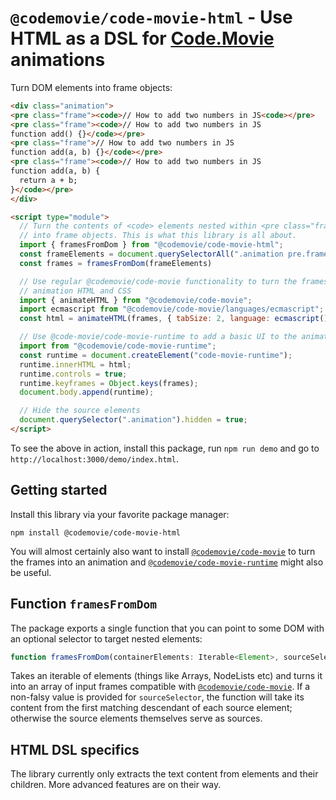 # `@codemovie/code-movie-html` - Use HTML as a DSL for [Code.Movie](https://code.movie) animations

Turn DOM elements into frame objects:

```html
<div class="animation">
<pre class="frame"><code>// How to add two numbers in JS<code></pre>
<pre class="frame"><code>// How to add two numbers in JS
function add() {}</code></pre>
<pre class="frame">// How to add two numbers in JS
function add(a, b) {}</code></pre>
<pre class="frame"><code>// How to add two numbers in JS
function add(a, b) {
  return a + b;
}</code></pre>
</div>

<script type="module">
  // Turn the contents of <code> elements nested within <pre class="frame">
  // into frame objects. This is what this library is all about.
  import { framesFromDom } from "@codemovie/code-movie-html";
  const frameElements = document.querySelectorAll(".animation pre.frame", "code");
  const frames = framesFromDom(frameElements)

  // Use regular @codemovie/code-movie functionality to turn the frames into
  // animation HTML and CSS
  import { animateHTML } from "@codemovie/code-movie";
  import ecmascript from "@codemovie/code-movie/languages/ecmascript";
  const html = animateHTML(frames, { tabSize: 2, language: ecmascript() });

  // Use @code-movie/code-movie-runtime to add a basic UI to the animation and
  import from "@codemovie/code-movie-runtime";
  const runtime = document.createElement("code-movie-runtime");
  runtime.innerHTML = html;
  runtime.controls = true;
  runtime.keyframes = Object.keys(frames);
  document.body.append(runtime);

  // Hide the source elements
  document.querySelector(".animation").hidden = true;
</script>
```

To see the above in action, install this package, run `npm run demo` and go to `http://localhost:3000/demo/index.html`.

## Getting started

Install this library via your favorite package manager:

```shell
npm install @codemovie/code-movie-html
```

You will almost certainly also want to install [`@codemovie/code-movie`](https://www.npmjs.com/package/@codemovie/code-movie) to turn the frames into an animation and [`@codemovie/code-movie-runtime`](https://www.npmjs.com/package/@codemovie/code-movie-runtime) might also be useful.

## Function `framesFromDom`

The package exports a single function that you can point to some DOM with an optional selector to target nested elements:

```typescript
function framesFromDom(containerElements: Iterable<Element>, sourceSelector?: string): InputFrame[];
```

Takes an iterable of elements (things like Arrays, NodeLists etc) and turns it into an array of input frames compatible with [`@codemovie/code-movie`](https://www.npmjs.com/package/@codemovie/code-movie). If a non-falsy value is provided for `sourceSelector`, the function will take its content from the first matching descendant of each source element; otherwise the source elements themselves serve as sources.

## HTML DSL specifics

The library currently only extracts the text content from elements and their children. More advanced features are on their way.
